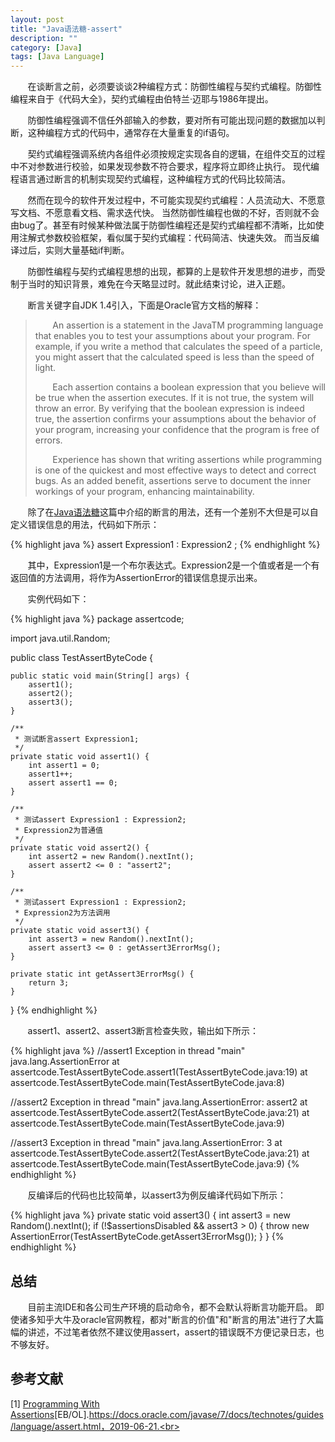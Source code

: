 ```yaml
---
layout: post
title: "Java语法糖-assert"
description: ""
category: [Java]
tags: [Java Language]
---
```

<link rel="stylesheet" href="{{ site.baseurl }}/css/pygments.css">

&#160; &#160; &#160; &#160;在谈断言之前，必须要谈谈2种编程方式：防御性编程与契约式编程。防御性编程来自于《代码大全》，契约式编程由伯特兰·迈耶与1986年提出。

&#160; &#160; &#160; &#160;防御性编程强调不信任外部输入的参数，要对所有可能出现问题的数据加以判断，这种编程方式的代码中，通常存在大量重复的if语句。

&#160; &#160; &#160; &#160;契约式编程强调系统内各组件必须按规定实现各自的逻辑，在组件交互的过程中不对参数进行校验，如果发现参数不符合要求，程序将立即终止执行。
现代编程语言通过断言的机制实现契约式编程，这种编程方式的代码比较简洁。

&#160; &#160; &#160; &#160;然而在现今的软件开发过程中，不可能实现契约式编程：人员流动大、不愿意写文档、不愿意看文档、需求迭代快。
当然防御性编程也做的不好，否则就不会由bug了。甚至有时候某种做法属于防御性编程还是契约式编程都不清晰，比如使用注解式参数校验框架，看似属于契约式编程：代码简洁、快速失效。
而当反编译过后，实则大量基础if判断。

&#160; &#160; &#160; &#160;防御性编程与契约式编程思想的出现，都算的上是软件开发思想的进步，而受制于当时的知识背景，难免在今天略显过时。就此结束讨论，进入正题。

<!-- more -->

&#160; &#160; &#160; &#160;断言关键字自JDK 1.4引入，下面是Oracle官方文档的解释：

>&#160; &#160; &#160; &#160;An assertion is a statement in the JavaTM programming language that enables you to test your assumptions about your program. For example, if you write a method that calculates the speed of a particle, you might assert that the calculated speed is less than the speed of light.
>
>&#160; &#160; &#160; &#160;Each assertion contains a boolean expression that you believe will be true when the assertion executes. If it is not true, the system will throw an error. By verifying that the boolean expression is indeed true, the assertion confirms your assumptions about the behavior of your program, increasing your confidence that the program is free of errors.
>
>&#160; &#160; &#160; &#160;Experience has shown that writing assertions while programming is one of the quickest and most effective ways to detect and correct bugs. As an added benefit, assertions serve to document the inner workings of your program, enhancing maintainability.

&#160; &#160; &#160; &#160;除了在[Java语法糖](http://leesir.github.io/2019/06/java-javasuger)这篇中介绍的断言的用法，还有一个差别不大但是可以自定义错误信息的用法，代码如下所示：

{% highlight java %} 
assert Expression1 : Expression2 ;
{% endhighlight %}

&#160; &#160; &#160; &#160;其中，Expression1是一个布尔表达式。Expression2是一个值或者是一个有返回值的方法调用，将作为AssertionError的错误信息提示出来。

&#160; &#160; &#160; &#160;实例代码如下：

{% highlight java %}
package assertcode;

import java.util.Random;

public class TestAssertByteCode {

    public static void main(String[] args) {
        assert1();
        assert2();
        assert3();
    }

    /**
     * 测试断言assert Expression1;
     */
    private static void assert1() {
        int assert1 = 0;
        assert1++;
        assert assert1 == 0;
    }

    /**
     * 测试assert Expression1 : Expression2;
     * Expression2为普通值
     */
    private static void assert2() {
        int assert2 = new Random().nextInt();
        assert assert2 <= 0 : "assert2";
    }

    /**
     * 测试assert Expression1 : Expression2;
     * Expression2为方法调用
     */
    private static void assert3() {
        int assert3 = new Random().nextInt();
        assert assert3 <= 0 : getAssert3ErrorMsg();
    }

    private static int getAssert3ErrorMsg() {
        return 3;
    }
}
{% endhighlight %}

&#160; &#160; &#160; &#160;assert1、assert2、assert3断言检查失败，输出如下所示：

{% highlight java %}
//assert1
Exception in thread "main" java.lang.AssertionError
	at assertcode.TestAssertByteCode.assert1(TestAssertByteCode.java:19)
	at assertcode.TestAssertByteCode.main(TestAssertByteCode.java:8)

//assert2
Exception in thread "main" java.lang.AssertionError: assert2
	at assertcode.TestAssertByteCode.assert2(TestAssertByteCode.java:21)
	at assertcode.TestAssertByteCode.main(TestAssertByteCode.java:9)

//assert3
Exception in thread "main" java.lang.AssertionError: 3
    at assertcode.TestAssertByteCode.assert2(TestAssertByteCode.java:21)
    at assertcode.TestAssertByteCode.main(TestAssertByteCode.java:9)
{% endhighlight %}

&#160; &#160; &#160; &#160;反编译后的代码也比较简单，以assert3为例反编译代码如下所示：

{% highlight java %}
private static void assert3() {
    int assert3 = new Random().nextInt();
    if (!$assertionsDisabled && assert3 > 0) {
        throw new AssertionError(TestAssertByteCode.getAssert3ErrorMsg());
    }
}
{% endhighlight %}

## 总结

&#160; &#160; &#160; &#160;目前主流IDE和各公司生产环境的启动命令，都不会默认将断言功能开启。
即使诸多知乎大牛及oracle官网教程，都对"断言的价值"和"断言的用法"进行了大篇幅的讲述，不过笔者依然不建议使用assert，assert的错误既不方便记录日志，也不够友好。


## 参考文献

[1] [Programming With Assertions](https://docs.oracle.com/javase/7/docs/technotes/guides/language/assert.html)[EB/OL].https://docs.oracle.com/javase/7/docs/technotes/guides/language/assert.html，2019-06-21.<br>